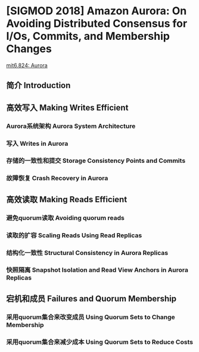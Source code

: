# [SIGMOD 2018] Amazon Aurora: On Avoiding Distributed Consensus for I/Os, Commits, and Membership Changes

[mit6.824: Aurora](https://github.com/JasonYuchen/notes/blob/master/mit6.824/10.Aurora.md)

## 简介 Introduction

## 高效写入 Making Writes Efficient

### Aurora系统架构 Aurora System Architecture

### 写入 Writes in Aurora

### 存储的一致性和提交 Storage Consistency Points and Commits

### 故障恢复 Crash Recovery in Aurora

## 高效读取 Making Reads Efficient

### 避免quorum读取 Avoiding quorum reads

### 读取的扩容 Scaling Reads Using Read Replicas

### 结构化一致性 Structural Consistency in Aurora Replicas

### 快照隔离 Snapshot Isolation and Read View Anchors in Aurora Replicas

## 宕机和成员 Failures and Quorum Membership

### 采用quorum集合来改变成员 Using Quorum Sets to Change Membership

### 采用quorum集合来减少成本 Using Quorum Sets to Reduce Costs
